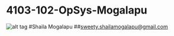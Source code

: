 # 4103-102-OpSys-Mogalapu
![alt tag](https://cloud.githubusercontent.com/assets/21366932/18221269/9cac077a-7140-11e6-86a2-a356a18f88d3.jpg)
#Shaila Mogalapu
##sweety.shailamogalapu@gmail.com
